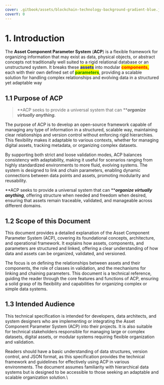 ```yaml
---
cover: .gitbook/assets/blockchain-technology-background-gradient-blue.jpg
coverY: 0
---
```


# 1. Introduction

The **Asset Component Parameter System** (**ACP**) is a flexible framework for organizing information that may exist as data, physical objects, or abstract concepts not traditionally well suited to a rigid relational database or an unstructured system. It breaks these <mark style="color:blue;">**assets**</mark> into modular <mark style="color:red;">**components,**</mark> each with their own defined set of <mark style="color:green;">**parameters**</mark>, providing a scalable solution for handling complex relationships and evolving data in a structured yet adaptable way

## 1.1 Purpose of ACP&#x20;

> **ACP seeks to provide a universal system that can **_**organize virtually anything.**_

The purpose of ACP is to develop an open-source framework capable of managing any type of information in a structured, scalable way, maintaining clear relationships and version control without enforcing rigid hierarchies. This flexibility makes it adaptable to various contexts, whether for managing digital assets, tracking metadata, or organizing complex datasets.

By supporting both strict and loose validation modes, ACP balances consistency with adaptability, making it useful for scenarios ranging from highly standardized environments to more fluid, evolving systems. The system is designed to link and chain parameters, enabling dynamic connections between data points and assets, promoting modularity and reusability.

**ACP seeks to provide a universal system that can **_**organize virtually anything**_, offering structure when needed and freedom when desired, ensuring that assets remain traceable, validated, and manageable across different domains.

## 1.2 Scope of this Document&#x20;

This document provides a detailed explanation of the Asset Component Parameter System (ACP), covering its foundational concepts, architecture, and operational framework. It explains how assets, components, and parameters are structured and linked, offering a clear understanding of how data and assets can be organized, validated, and versioned.

The focus is on defining the relationships between assets and their components, the role of classes in validation, and the mechanisms for linking and chaining parameters. This document is a technical reference, guiding the reader through the core features and functions of ACP, ensuring a solid grasp of its flexibility and capabilities for organizing complex or simple data systems.

## 1.3 Intended Audience

This technical specification is intended for developers, data architects, and system designers who are implementing or integrating the Asset Component Parameter System (ACP) into their projects. It is also suitable for technical stakeholders responsible for managing large or complex datasets, digital assets, or modular systems requiring flexible organization and validation.

Readers should have a basic understanding of data structures, version control, and JSON format, as this specification provides the technical framework and guidelines for effectively using ACP in various environments. The document assumes familiarity with hierarchical data systems but is designed to be accessible to those seeking an adaptable and scalable organization solution.\
